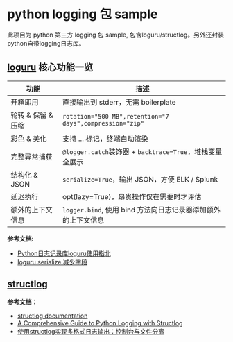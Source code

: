 # python logging 包 sample

此项目为 python 第三方 logging 包 sample, 包含loguru/structlog。另外还封装python自带logging日志库。

## [loguru](https://github.com/Delgan/loguru) 核心功能一览

| 功能               | 描述                                                          |
| ------------------ | ------------------------------------------------------------- |
| 开箱即用           | 直接输出到 stderr，无需 boilerplate                           |
| 轮转 & 保留 & 压缩 | `rotation="500 MB",retention="7 days",compression="zip"`      |
| 彩色 & 美化        | 支持 <green>...</green> 标记，终端自动渲染                    |
| 完整异常捕获       | `@logger.catch`装饰器 + `backtrace=True`，堆栈变量全展示      |
| 结构化 & JSON      | `serialize=True`，输出 JSON，方便 ELK / Splunk                |
| 延迟执行           | opt(lazy=True)，昂贵操作仅在需要时才评估                      |
| 额外的上下文信息   | `logger.bind`, 使用 bind 方法向日志记录器添加额外的上下文信息 |

**参考文档:**
* [Python日志记录库loguru使用指北](https://www.cnblogs.com/luohenyueji/p/18276299)
* [loguru serialize 减少字段](https://segmentfault.com/a/1190000042389458)

## [structlog](https://github.com/hynek/structlog/)

**参考文档：**
* [structlog documentation](https://www.structlog.org/en/stable/index.html)
* [A Comprehensive Guide to Python Logging with Structlog](https://betterstack.com/community/guides/logging/structlog/)
* [使用structlog实现多格式日志输出：控制台与文件分离](https://blog.gitcode.com/ea3779cf0bac55d770e255d5e0fb2893.html)